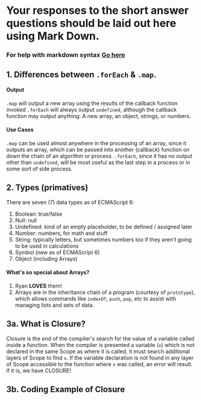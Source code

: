 # Your responses to the short answer questions should be laid out here using Mark Down.
### For help with markdown syntax [Go here](https://github.com/adam-p/markdown-here/wiki/Markdown-Cheatsheet)

## 1. Differences between `.forEach` & `.map`.
#### Output
`.map` will output a new array using the results of the callback function invoked
`.forEach` will always output `undefined`, although the callback function may output anything: A new array,
an object, strings, or numbers.
#### Use Cases
`.map` can be used almost anywhere in the processing of an array, since it outputs an array, which can be
passed into another (callback) function on down the chain of an algorithm or process.
`.forEach`, since it has no output other than `undefined`, will be most useful as the last step in a process
or in some sort of side process. 

## 2. Types (primatives)
There are seven (7) data types as of ECMAScript 6:
1. Boolean: true/false
2. Null: null
3. Undefined: kind of an empty placeholder, to be defined / assigned later
4. Number: numbers, for math and stuff
5. String: typically letters, but sometimes numbers too if they aren't going to be used in calculations
6. Symbol (new as of ECMAScript 6)
7. Object (including Arrays)

#### What's so special about Arrays?
1. Ryan **LOVES** them!
2. Arrays are in the inheritance chain of a program (courtesy of `prototype`), which allows commands like
`indexOf`, `push`, `pop`, etc to assist with managing lists and sets of data.

## 3a. What is Closure?

Closure is the end of the compiler's search for the value of a variable called inside a function. When the
compiler is presented a variable (`x`) which is not declared in the same Scope as where it is called, it must
search additional layers of Scope to find `x`. If the variable declaration is not found in any layer of Scope
accessible to the function where `x` was called, an error will result. If it is, we have CLOSURE!

## 3b. Coding Example of Closure